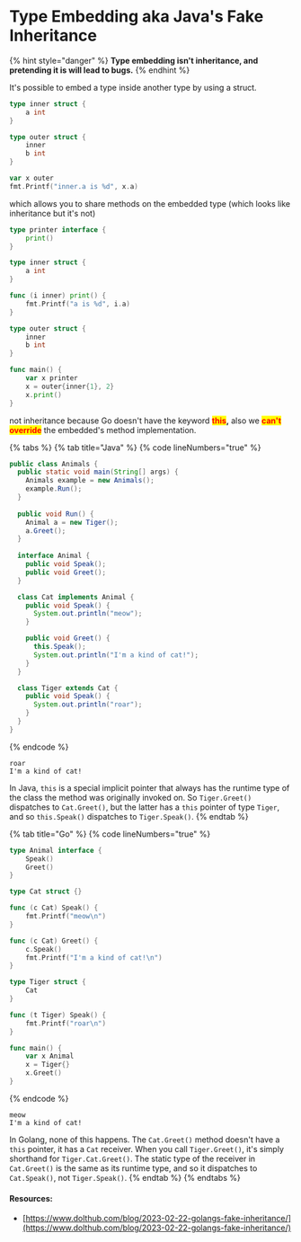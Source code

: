# Type Embedding aka Java's Fake Inheritance

{% hint style="danger" %}
**Type embedding isn't inheritance, and pretending it is will lead to bugs.**
{% endhint %}

It's possible to embed a type inside another type by using a struct.

```go
type inner struct {
    a int
}

type outer struct {
    inner
    b int
}

var x outer
fmt.Printf("inner.a is %d", x.a)
```

which allows you to share methods on the embedded type (which looks like inheritance but it's not)

```go
type printer interface {
	print()
}

type inner struct {
	a int
}

func (i inner) print() {
	fmt.Printf("a is %d", i.a)
}

type outer struct {
	inner
	b int
}

func main() {
	var x printer
	x = outer{inner{1}, 2}
	x.print()
}
```

not inheritance because Go doesn't have the keyword <mark style="color:red;">**this**</mark>**,** also we <mark style="color:red;">**can't override**</mark> the embedded's method implementation.

{% tabs %}
{% tab title="Java" %}
{% code lineNumbers="true" %}
```java
public class Animals {
  public static void main(String[] args) {
    Animals example = new Animals();
    example.Run();
  }
	
  public void Run() {
    Animal a = new Tiger();
    a.Greet();
  }
	
  interface Animal {
    public void Speak();
    public void Greet();
  }

  class Cat implements Animal {
    public void Speak() {
      System.out.println("meow");
    }

    public void Greet() {
      this.Speak();
      System.out.println("I'm a kind of cat!");
    }
  }

  class Tiger extends Cat {
    public void Speak() {
      System.out.println("roar");
    }
  }
}

```
{% endcode %}

```
roar
I'm a kind of cat!
```

In Java, `this` is a special implicit pointer that always has the runtime type of the class the method was originally invoked on. So `Tiger.Greet()` dispatches to `Cat.Greet()`, but the latter has a `this` pointer of type `Tiger`, and so `this.Speak()` dispatches to `Tiger.Speak()`.
{% endtab %}

{% tab title="Go" %}
{% code lineNumbers="true" %}
```go
type Animal interface {
	Speak()
	Greet()
}

type Cat struct {}

func (c Cat) Speak() {
	fmt.Printf("meow\n")
}

func (c Cat) Greet() {
	c.Speak()
	fmt.Printf("I'm a kind of cat!\n")
}

type Tiger struct {
	Cat
}

func (t Tiger) Speak() {
	fmt.Printf("roar\n")
}

func main() {
	var x Animal
	x = Tiger{}
	x.Greet()
}
```
{% endcode %}

```
meow
I'm a kind of cat!
```

In Golang, none of this happens. The `Cat.Greet()` method doesn't have a `this` pointer, it has a `Cat` receiver. When you call `Tiger.Greet()`, it's simply shorthand for `Tiger.Cat.Greet()`. The static type of the receiver in `Cat.Greet()` is the same as its runtime type, and so it dispatches to `Cat.Speak()`, not `Tiger.Speak()`.
{% endtab %}
{% endtabs %}

#### Resources:

* [https://www.dolthub.com/blog/2023-02-22-golangs-fake-inheritance/](https://www.dolthub.com/blog/2023-02-22-golangs-fake-inheritance/)
